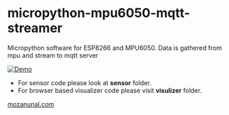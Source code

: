 # micropython-mpu6050-mqtt-streamer
Micropython software for ESP8266 and MPU6050. Data is gathered from mpu and stream to mqtt server


[![Demo](https://img.youtube.com/vi/5v9RwN818p8/0.jpg)](https://www.youtube.com/watch?v=5v9RwN818p8)

- For sensor code please look at **sensor** folder.
- For browser based visualizer code please visit **visulizer** folder.

[mozanunal.com](mozanunal.com)


